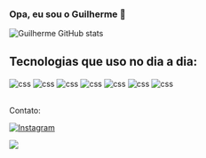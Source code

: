 ### Opa, eu sou o Guilherme 👾

![Guilherme GitHub stats](https://github-readme-stats.vercel.app/api?username=Gbzzz&show_icons=true&theme=dracula&count_private=true)

## Tecnologias que uso no dia a dia:

<div>
   <img align="center" alt="css" src="https://img.shields.io/badge/PHP-777BB4?style=for-the-badge&logo=php&logoColor=white" />
   <img align="center" alt="css" src="https://img.shields.io/badge/Laravel-FF2D20?style=for-the-badge&logo=laravel&logoColor=white" />
   <img align="center" alt="css" src="https://img.shields.io/badge/Vue.js-35495E?style=for-the-badge&logo=vue.js&logoColor=4FC08D" />
   <img align="center" alt="css" src="https://img.shields.io/badge/SQLite-07405E?style=for-the-badge&logo=sqlite&logoColor=white" />
   <img align="center" alt="css" src="https://img.shields.io/badge/MySQL-00000F?style=for-the-badge&logo=mysql&logoColor=white" />
   <img align="center" alt="css" src="https://img.shields.io/badge/Linux-FCC624?style=for-the-badge&logo=linux&logoColor=black" />
   <img align="center" alt="css" src="https://img.shields.io/badge/Digital_Ocean-0080FF?style=for-the-badge&logo=DigitalOcean&logoColor=white" />
</div>

<br>

Contato:

[![Instagram](https://img.shields.io/badge/Instagram-E4405F?style=for-the-badge&logo=instagram&logoColor=white)](https://z-p3.www.instagram.com/guilhermebraz.p/)

<a href = "mailto:guilhermebraz089@gmail.com"><img src="https://img.shields.io/badge/Gmail-D14836?style=for-the-badge&logo=gmail&logoColor=white" target="_blank"></a>
